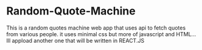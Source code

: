 # Random-Quote-Machine
This is a random quotes machine web app that uses api to fetch quotes from various people. it uses minimal css but more of javascript and HTML... Ill appload another one that will be written in REACT.JS
